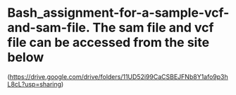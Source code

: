 # Bash_assignment-for-a-sample-vcf-and-sam-file. The sam file and vcf file can be accessed from the site below
(https://drive.google.com/drive/folders/11UD52i99CaCSBEJFNb8Y1afo9p3hL8cL?usp=sharing)
